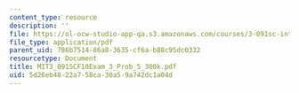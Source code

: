 ```yaml
---
content_type: resource
description: ''
file: https://ol-ocw-studio-app-qa.s3.amazonaws.com/courses/3-091sc-introduction-to-solid-state-chemistry-fall-2010/5d26eb4822a758ca30a59a742dc1a04d_MIT3_091SCF10Exam_3_Prob_5_300k.pdf
file_type: application/pdf
parent_uid: 786b7514-86a8-3635-cf6a-b88c95dc0332
resourcetype: Document
title: MIT3_091SCF10Exam_3_Prob_5_300k.pdf
uid: 5d26eb48-22a7-58ca-30a5-9a742dc1a04d
---
```

